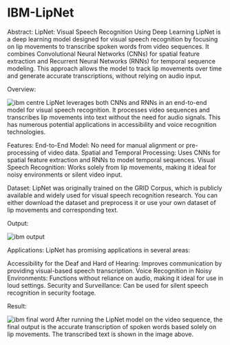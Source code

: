 # IBM-LipNet
Abstract:
LipNet: Visual Speech Recognition Using Deep Learning
LipNet is a deep learning model designed for visual speech recognition by focusing on lip movements to transcribe spoken words from video sequences. It combines Convolutional Neural Networks (CNNs) for spatial feature extraction and Recurrent Neural Networks (RNNs) for temporal sequence modeling. This approach allows the model to track lip movements over time and generate accurate transcriptions, without relying on audio input.

Overview:

![ibm centre](https://github.com/user-attachments/assets/0127ef12-d537-4e68-ac4a-681a11485a4b)
LipNet leverages both CNNs and RNNs in an end-to-end model for visual speech recognition. It processes video sequences and transcribes lip movements into text without the need for audio signals. This has numerous potential applications in accessibility and voice recognition technologies.

Features:
End-to-End Model: No need for manual alignment or pre-processing of video data.
Spatial and Temporal Processing: Uses CNNs for spatial feature extraction and RNNs to model temporal sequences.
Visual Speech Recognition: Works solely from lip movements, making it ideal for noisy environments or silent video input.

Dataset:
LipNet was originally trained on the GRID Corpus, which is publicly available and widely used for visual speech recognition research. You can either download the dataset and preprocess it or use your own dataset of lip movements and corresponding text.

Output:

![ibm output](https://github.com/user-attachments/assets/f2eccb8a-73f0-4dda-82f2-67065a724b72)

Applications:
LipNet has promising applications in several areas:

Accessibility for the Deaf and Hard of Hearing: Improves communication by providing visual-based speech transcription.
Voice Recognition in Noisy Environments: Functions without reliance on audio, making it ideal for use in loud settings.
Security and Surveillance: Can be used for silent speech recognition in security footage.

Result:

![ibm final word](https://github.com/user-attachments/assets/88fcc394-63bd-4af9-a7bf-c0f8f9756a5c)
After running the LipNet model on the video sequence, the final output is the accurate transcription of spoken words based solely on lip movements. The transcribed text is shown in the image above.

